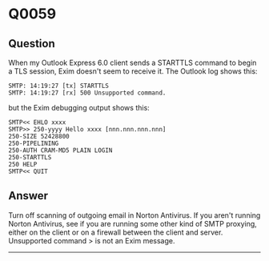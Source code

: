 Q0059
=====

Question
--------

When my Outlook Express 6.0 client sends a STARTTLS command to begin a
TLS session, Exim doesn't seem to receive it. The Outlook log shows
this:

    SMTP: 14:19:27 [tx] STARTTLS
    SMTP: 14:19:27 [rx] 500 Unsupported command.

but the Exim debugging output shows this:

    SMTP<< EHLO xxxx
    SMTP>> 250-yyyy Hello xxxx [nnn.nnn.nnn.nnn]
    250-SIZE 52428800
    250-PIPELINING
    250-AUTH CRAM-MD5 PLAIN LOGIN
    250-STARTTLS
    250 HELP
    SMTP<< QUIT

Answer
------

Turn off scanning of outgoing email in Norton Antivirus. If you aren't running Norton Antivirus, see if you are running some other kind of SMTP proxying, either on the client or on a firewall between the client and server.  Unsupported command > is not an Exim message.

* * * * *
